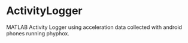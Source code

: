 # ActivityLogger
MATLAB Activity Logger using acceleration data collected with android phones running phyphox.
